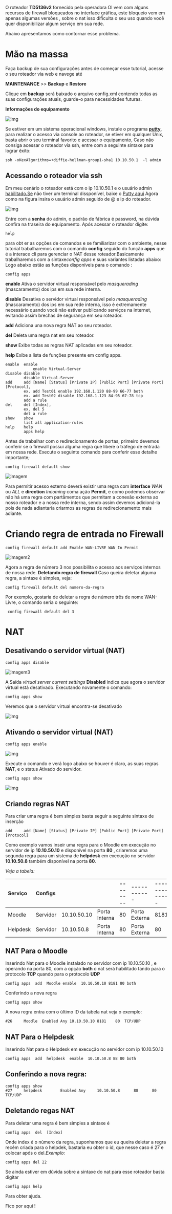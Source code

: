 O roteador **TD5136v2** fornecido pela operadora OI vem com alguns recursos de firewall bloqueados no interface gráfica, este bloqueio vem em apenas algumas versões , sobre o nat isso dificulta o seu uso quando você quer disponibilizar algum serviço em sua rede.

Abaixo apresentamos como contornar esse problema.

# Mão na massa

Faça backup de sua configurações antes de começar esse tutorial, acesse o seu roteador via web e navege até

**MAINTENANCE** >> **Backup** e **Restore**

Clique em **backup** será baixado o arquivo config.xml contendo todas as suas configurações atuais, guarde-o para necessidades futuras.

**Informações do equipamento**

![img](https://4.bp.blogspot.com/-BFG8RdRse9Q/WNZvhBFCJPI/AAAAAAAATjY/dQwwkaRbS14P9thdrZo5kgNc-eqE_jzxgCLcB/s1600/20161230153900-info-roteador.PNG)

Se estiver em um sistema operacional windows, instale o programa [**putty**](https://the.earth.li/~sgtatham/putty/latest/x86/putty.exe), para realizar o acesso via console ao roteador, se etiver em qualquer Unix, basta abrir o seu terminal favorito e acessar o equipamento, Caso não consiga acessar o roteador via ssh, entre com a seguinte sintaxe para lograr êxito:

```
ssh -oKexAlgorithms=+diffie-hellman-group1-sha1 10.10.50.1  -l admin
```

## Acessando o roteador via ssh

Em meu cenário o roteador está com o ip 10.10.50.1 e o usuário admin [habilitado.Se](http://habilitado.se/) não tiver um terminal dissponível, baixe o [Putty aqui](https://the.earth.li/~sgtatham/putty/latest/x86/putty.exe) Agora como na figura insira o usuário admin seguido de @ e ip do roteador.

![img](https://2.bp.blogspot.com/-L8OkR0Yh6-o/WNZvui2Sr4I/AAAAAAAATjc/gx6l0PtAqBAaBRjdHCpjYGg6WkaKMV0mwCLcB/s1600/20161230174448-telea-de-login-putty.png)

Entre com a **senha** do admin, o padrão de fábrica é password, na dúvida confira na traseira do equipamento. Após acessar o roteador digite:

```
help
```

para obt er as opções de comandos e se familiarizar com o ambiente, nesse tutorial trabalharemos com o comando **config** seguido do função **apps** que é a interace cli para gerenciar o NAT desse roteador.Basicamente trabalharemos com a sintaxe*config apps* e suas variantes listadas abaixo: Logo abaixo estão as funções disponíveis para o comando :

```
config apps
```

**enable** Ativa o servidor virtual responsável pelo *masquerading* (mascaramento) dos ips em sua rede interna.

**disable** Desativa o servidor virtual responsável pelo *masquerading* (mascaramento) dos ips em sua rede interna, isso é extremamente necessário quando você não estiver publicando serviços na internet, evitando assim brechas de segurança em seu roteador.

**add** Adiciona una nova regra NAT ao seu roteador.

**del** Deleta uma regra nat em seu roteador.

**show** Exibe todas as regras NAT aplicadas em seu roteador.

**help** Exibe a lista de funções presente em config apps.

```
enable  enable
            enable Virtual-Server
disable disable
        disable Virtual-Server
add     add [Name] [Status] [Private IP] [Public Port] [Private Port] [Protocol],
        ex. add Test01 enable 192.168.1.120 88-99 66-77 both
        ex. add Test02 disable 192.168.1.123 84-95 67-78 tcp
        add a rule
del     del [Index],
        ex. del 5
        del a rule
show    show
        list all application-rules
help    help
        apps help
```

Antes de trabalhar com o redirecionamento de portas, primeiro devemos conferir se o firewall possui alguma regra que libere o tráfego de entrada em nossa rede. Execute o seguinte comando para conferir esse detalhe importante;

```
config firewall default show
```

![imagem](https://2.bp.blogspot.com/-ewoD0IqUOfI/WNZv5nIjcEI/AAAAAAAATjg/Yz1roBdcYP8kaxH7Py1aQsQg2xdE25mBQCLcB/s1600/config-firewall-default-show-sem-regra-in.PNG)

Para permitir acesso externo deverá existir uma regra com **interface** *WAN* ou *ALL* e **direction** *Incoming* coma ação **Permit**, e como podemos observar não há uma regra com partâmentos que permitam a conexão externa ao nosso roteador e a nossa rede interna, sendo assim devemos adicioná-la pois de nada adiantaria criarmos as regras de redirecionamento mais adiante.

# Criando regra de entrada no Firewall

```
config firewall default add Enable WAN-LIVRE WAN In Permit
```

![imagem2](https://2.bp.blogspot.com/-34QAK4Z47A4/WNZwCj3lrUI/AAAAAAAATjk/YXCMeZ8Ed6Mush8xkasnTnKt4CYcI1lkACLcB/s1600/config-firewall-default-show.PNG)

Agora a regra de número 3 nos possibilita o acesso aos serviços internos de nossa rede. **Deletando regra de firewall** Caso queira deletar alguma regra, a sintaxe é simples, veja:

```
config firewall default del numero-da-regra
```

Por exemplo, gostaria de deletar a regra de número três de nome WAN-Livre, o comando seria o seguinte:

```
 config firewall default del 3
```

# NAT

## Desativando o servidor virtual (NAT)

```
config apps disable
```

![imagem3](https://2.bp.blogspot.com/-qR3N_kVZsQI/WNZwISWvt8I/AAAAAAAATjo/h6gKNWmjG8QKxyF9EPzFTQWiSSfrLQV4QCLcB/s1600/config-apps-disable.PNG)

A Saída *virtual server current settings* **Disabled** indica que agora o servidor virtual está desativado. Executando novamente o comando:

```
config apps show
```

Veremos que o servidor virtual encontra-se desativado

![img](https://3.bp.blogspot.com/-vvMDei4_jwk/WNZwTFBZaRI/AAAAAAAATjs/1cx7kjgpx3UL18K2wm4CKxhE0es3DQ9ygCLcB/s1600/config-apps-show-disable.PNG)

## Ativando o servidor virtual (**NAT**)

```
config apps enable
```

![img](https://1.bp.blogspot.com/-J09sbUWpzzs/WNZwZ3r06KI/AAAAAAAATjw/d-WWKXmZ08o8M7sSwe6985mZGbh0upoEQCLcB/s1600/config-apps-enable.PNG)

Execute o comando e verá logo abaixo se houver é claro, as suas regras **NAT**, e o status Ativado do servidor.

```
config apps show
```

![img](https://4.bp.blogspot.com/-79AFz_gOnzI/W6YhLGFv44I/AAAAAAAACb0/a5LI15EOZUkDtJy_jYY46aL5ywd1fIFEgCLcBGAs/s1600/config-apps-show-enable.PNG)

## Criando regras NAT

Para criar uma regra é bem simples basta seguir a seguinte sintaxe de inserção

```
add     add [Name] [Status] [Private IP] [Public Port] [Private Port] [Protocol]
```

Como exemplo vamos inseir uma regra para o Moodle em execução no servidor de ip **10.10.50.10** e disponível na porta **80** , criaremos uma segunda regra para um sistema de **helpdesk** em execução no servidor **10.10.50.8** também disponível na porta **80**.

*Veja a tabela:*

| Serviço  | Configs  |             |               | -------- | -----------   | ------------- |
| :------- | :------- | :---------- | :------------ | :------- | :------------ | :------------ |
| Moodle   | Servidor | 10.10.50.10 | Porta Interna | 80       | Porta Externa | 8181          |
| Helpdesk | Servidor | 10.10.50.8  | Porta Interna | 80       | Porta Externa | 80            |

## NAT Para o Moodle

Inserindo Nat para o Moodle instalado no servidor com ip 10.10.50.10 , e operando na porta 80, com a opção **both** o nat será habilitado tando para o protocolo **TCP** quando para o protocolo **UDP**

```
config apps  add  Moodle enable  10.10.50.10 8181 80 both
```

Conferindo a nova regra

```
config apps show
```

A nova regra entra com o último ID da tabela nat veja o exemplo:

```
#26     Moodle  Enabled Any	10.10.50.10	8181	80	TCP/UDP
```

## NAT Para o Helpdesk

Inserindo Nat para o Helpdesk em execução no servidor com ip 10.10.50.10

```
config apps  add  helpdesk  enable  10.10.50.8 88 80 both
```

## Conferindo a nova regra:

```
config apps show
#27     helpdesk        Enabled Any     10.10.50.8      88      80      TCP/UDP
```

## Deletando regas NAT

Para deletar uma regra é bem simples a sintaxe é

```
config apps  del  [Index]
```

Onde index é o número da regra, suponhamos que eu queira deletar a regra recém criada para o helpdek, bastaria eu obter o id, que nesse caso é 27 e colocar após o del.*Exemplo:*

```
config apps del 22
```

Se ainda estiver em dúvida sobre a sintaxe do nat para esse roteador basta digitar

```
config apps help
```

Para obter ajuda.

Fico por aqui !